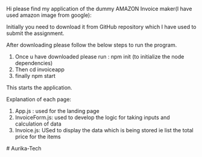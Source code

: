 Hi please find my application of the dummy AMAZON Invoice maker(I have used amazon image from google):


Initially you need to download it from GitHub repository which I have used to submit the assignment.


After downloading please follow the below steps to run the program.

1) Once u have downloaded please run : npm init (to initialize the node dependencies)
2) Then cd invoiceapp
3) finally npm start 

This starts the application.


Explanation of each page:
1) App.js : used for the landing page
2) InvoiceForm.js: used to develop the logic for taking inputs and calculation of data
3) Invoice.js: USed to display the data which is being stored ie list the total price for the items
 
#   A u r i k a - T e c h 
 

 
 
